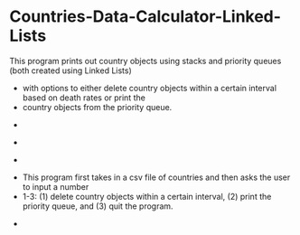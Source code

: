 # Countries-Data-Calculator-Linked-Lists
This program prints out country objects using stacks and priority queues (both created using Linked Lists) 
 * with options to either delete country objects within a certain interval based on death rates or print the 
 * country objects from the priority queue.
 * <p> 
 * 
 * <p>
 * This program first takes in a csv file of countries and then asks the user to input a number
 * 1-3: (1) delete country objects within a certain interval, (2) print the priority queue, and (3) quit the program.
 * <p>
